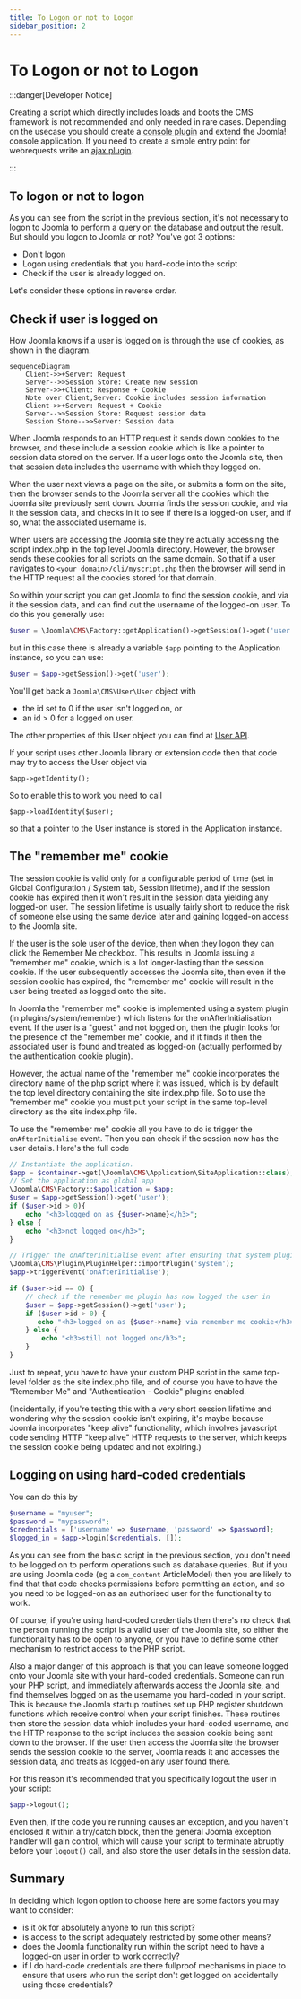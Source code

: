```yaml
---
title: To Logon or not to Logon
sidebar_position: 2
---
```


To Logon or not to Logon
========================

:::danger[Developer Notice]

Creating a script which directly includes loads and boots the CMS framework is not recommended and only needed in
rare cases. Depending on the usecase you should create a [console plugin](../plugins/plugin-examples/basic-console-plugin-helloworld.md)
and extend the Joomla! console application. If you need to create a simple entry point for webrequests write an
[ajax plugin](../plugins/plugin-examples/ajax-plugin.md).

:::

## To logon or not to logon

As you can see from the script in the previous section, it's not necessary to logon to Joomla to perform a query on the database and output the result. But should you logon to Joomla or not? You've got 3 options:
 
- Don't logon
- Logon using credentials that you hard-code into the script
- Check if the user is already logged on.

Let's consider these options in reverse order.

## Check if user is logged on
How Joomla knows if a user is logged on is through the use of cookies, as shown in the diagram.

```mermaid
sequenceDiagram
    Client->>+Server: Request
    Server-->>Session Store: Create new session
    Server->>+Client: Response + Cookie
    Note over Client,Server: Cookie includes session information
    Client->>+Server: Request + Cookie
    Server-->>Session Store: Request session data
    Session Store-->>Server: Session data
```

When Joomla responds to an HTTP request it sends down cookies to the browser, and these include a session cookie which is like a pointer to session data stored on the server. If a user logs onto the Joomla site, then that session data includes the username with which they logged on. 

When the user next views a page on the site, or submits a form on the site, then the browser sends to the Joomla server all the cookies which the Joomla site previously sent down. Joomla finds the session cookie, and via it the session data, and checks in it to see if there is a logged-on user, and if so, what the associated username is.

When users are accessing the Joomla site they're actually accessing the script index.php in the top level Joomla directory. However, the browser sends these cookies for all scripts on the same domain. So that if a user navigates to `<your domain>/cli/myscript.php` then the browser will send in the HTTP request all the cookies stored for that domain.

So within your script you can get Joomla to find the session cookie, and via it the session data, and can find out the username of the logged-on user. To do this you generally use:

```php
$user = \Joomla\CMS\Factory::getApplication()->getSession()->get('user');
```

but in this case there is already a variable `$app` pointing to the Application instance, so you can use:

```php
$user = $app->getSession()->get('user');
```

You'll get back a `Joomla\CMS\User\User` object with 
- the id set to 0 if the user isn't logged on, or 
- an id > 0 for a logged on user. 

The other properties of this User object you can find at [User API](cms-api://classes/Joomla-CMS-User-User.html).

If your script uses other Joomla library or extension code then that code may try to access the User object via 

```
$app->getIdentity();
```

So to enable this to work you need to call

```
$app->loadIdentity($user);
```

so that a pointer to the User instance is stored in the Application instance. 

## The "remember me" cookie

The session cookie is valid only for a configurable period of time (set in Global Configuration / System tab, Session lifetime), and if the session cookie has expired then it won't result in the session data yielding any logged-on user. The session lifetime is usually fairly short to reduce the risk of someone else using the same device later and gaining logged-on access to the Joomla site. 

If the user is the sole user of the device, then when they logon they can click the Remember Me checkbox. This results in Joomla issuing a "remember me" cookie, which is a lot longer-lasting than the session cookie. If the user subsequently accesses the Joomla site, then even if the session cookie has expired, the "remember me" cookie will result in the user being treated as logged onto the site.

In Joomla the "remember me" cookie is implemented using a system plugin (in plugins/system/remember) which listens for the onAfterInitialisation event. If the user is a "guest" and not logged on, then the plugin looks for the presence of the "remember me" cookie, and if it finds it then the associated user is found and treated as logged-on (actually performed by the authentication cookie plugin). 

However, the actual name of the "remember me" cookie incorporates the directory name of the php script where it was issued, which is by default the top level directory containing the site index.php file. So to use the "remember me" cookie you must put your script in the same top-level directory as the site index.php file. 

To use the "remember me" cookie all you have to do is trigger the `onAfterInitialise` event. Then you can check if the session now has the user details. Here's the full code

```php
// Instantiate the application.
$app = $container->get(\Joomla\CMS\Application\SiteApplication::class);
// Set the application as global app
\Joomla\CMS\Factory::$application = $app;
$user = $app->getSession()->get('user'); 
if ($user->id > 0){
    echo "<h3>logged on as {$user->name}</h3>";
} else {
    echo "<h3>not logged on</h3>";
}

// Trigger the onAfterInitialise event after ensuring that system plugins are loaded
\Joomla\CMS\Plugin\PluginHelper::importPlugin('system');
$app->triggerEvent('onAfterInitialise');

if ($user->id == 0) {
    // check if the remember me plugin has now logged the user in 
    $user = $app->getSession()->get('user'); 
    if ($user->id > 0) {
       echo "<h3>logged on as {$user->name} via remember me cookie</h3>";
    } else {
        echo "<h3>still not logged on</h3>";
    }
}
```

Just to repeat, you have to have your custom PHP script in the same top-level folder as the site index.php file, and of course you have to have the "Remember Me" and "Authentication - Cookie" plugins enabled.

(Incidentally, if you're testing this with a very short session lifetime and wondering why the session cookie isn't expiring, it's maybe because Joomla incorporates "keep alive" functionality, which involves javascript code sending HTTP "keep alive" HTTP requests to the server, which keeps the session cookie being updated and not expiring.) 

## Logging on using hard-coded credentials

You can do this by

```php
$username = "myuser";
$password = "mypassword";
$credentials = ['username' => $username, 'password' => $password];
$logged_in = $app->login($credentials, []);
```

As you can see from the basic script in the previous section, you don't need to be logged on to perform operations such as database queries. But if you are using Joomla code (eg a `com_content` ArticleModel) then you are likely to find that that code checks permissions before permitting an action, and so you need to be logged-on as an authorised user for the functionality to work. 

Of course, if you're using hard-coded credentials then there's no check that the person running the script is a valid user of the Joomla site, so either the functionality has to be open to anyone, or you have to define some other mechanism to restrict access to the PHP script.

Also a major danger of this approach is that you can leave someone logged onto your Joomla site with your hard-coded credentials. Someone can run your PHP script, and immediately afterwards access the Joomla site, and find themselves logged on as the username you hard-coded in your script. This is because the Joomla startup routines set up PHP register shutdown functions which receive control when your script finishes. These routines then store the session data which includes your hard-coded username, and the HTTP response to the script includes the session cookie being sent down to the browser. If the user then access the Joomla site the browser sends the session cookie to the server, Joomla reads it and accesses the session data, and treats as logged-on any user found there.

For this reason it's recommended that you specifically logout the user in your script:

```php
$app->logout();
```

Even then, if the code you're running causes an exception, and you haven't enclosed it within a try/catch block, then the general Joomla exception handler will gain control, which will cause your script to terminate abruptly before your `logout()` call, and also store the user details in the session data. 

## Summary

In deciding which logon option to choose here are some factors you may want to consider:
 
- is it ok for absolutely anyone to run this script?
- is access to the script adequately restricted by some other means?
- does the Joomla functionality run within the script need to have a logged-on user in order to work correctly?
- if I do hard-code credentials are there fullproof mechanisms in place to ensure that users who run the script don't get logged on accidentally using those credentials?
